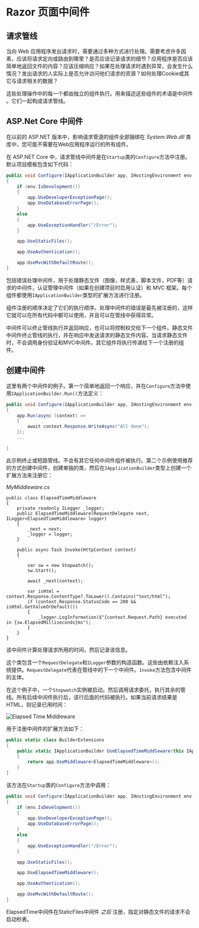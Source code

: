 # Razor 页面中间件

## 请求管线

当向 Web 应用程序发出请求时，需要通过多种方式进行处理。需要考虑许多因素，应该将请求定向或路由到哪里？是否应该记录请求的细节？应用程序是否应该简单地返回文件的内容？应该压缩响应？如果在处理请求时遇到异常，会发生什么情况？发出请求的人实际上是否允许访问他们请求的资源？如何处理Cookie或其它与请求相关的数据？

这些处理操作中的每一个都由独立的组件执行。用来描述这些组件的术语是中间件 。它们一起构成请求管线。


## ASP.Net Core 中间件

在以前的 ASP.NET 版本中，影响请求管道的组件全部捆绑在 _System.Web.dll_ 类库中，您可能不需要在Web应用程序运行的所有组件。

在 ASP.NET Core 中，请求管线中间件是在`Startup`类的`Configure`方法中注册。默认项目模板包含如下代码：

```csharp
public void Configure(IApplicationBuilder app, IHostingEnvironment env)
{
	if (env.IsDevelopment())
	{
		app.UseDeveloperExceptionPage();
		app.UseDatabaseErrorPage();
	}
	else
	{
		app.UseExceptionHandler("/Error");
	}

	app.UseStaticFiles();

	app.UseAuthentication();

	app.UseMvcWithDefaultRoute();
}

```

包括错误处理中间件，用于处理静态文件（图像，样式表，脚本文件，PDF等）请求的中间件，认证管理中间件（如果在创建项目时启用认证）和 MVC 框架。每个组件都使用`IApplicationBuilder`类型的扩展方法进行注册。

组件注册的顺序决定了它们的执行顺序。处理中间件的错误是最先被注册的，这样它就可以在所有代码中都可以使用，并且可以在管线中获得异常。

中间件可以终止管线执行并返回响应，也可以将控制权交给下一个组件。静态文件中间件终止管线的执行，并在响应中发送请求的静态文件内容。当请求静态文件时，不会调用身份验证和MVC中间件。其它组件将执行传递给下一个注册的组件。

## 创建中间件

这里有两个中间件的例子。第一个简单地返回一个响应，并在`Configure`方法中使用`IApplicationBuilder.Run()`方法定义：

```csharp
public void Configure(IApplicationBuilder app, IHostingEnvironment env)
{
    app.Run(async (context) =>
    {
        await context.Response.WriteAsync("All done");
    });
	...

}
```

此示例终止或短路管线。不会有其它任何中间件组件被执行。第二个示例使用推荐的方式创建中间件，创建单独的类，然后在`IApplicationBuilder`类型上创建一个扩展方法来注册它：

_MyMiddleware.cs_

```
public class ElapsedTimeMiddleware
{
    private readonly ILogger _logger;
    public ElapsedTimeMiddleware(RequestDelegate next, ILogger<ElapsedTimeMiddleware> logger)
    {
        _next = next;
        _logger = logger;
    }

    public async Task Invoke(HttpContext context)
    {

        var sw = new Stopwatch();
        sw.Start();

        await _next(context);

        var isHtml = context.Response.ContentType?.ToLower().Contains("text/html");
        if (context.Response.StatusCode == 200 && isHtml.GetValueOrDefault())
        {
            _logger.LogInformation($"{context.Request.Path} executed in {sw.ElapsedMilliseconds}ms");
        }
    }
}
```

该中间件计算处理请求所用的时间，然后记录该信息。

这个类包含一个`RequestDelegate`和`ILogger`参数的构造函数。这些由依赖注入系统提供。`RequestDelegate`代表在管线中的下一个中间件。`Invoke`方法包含中间件的主体。

在这个例子中，一个`Stopwatch`实例被启动。然后调用请求委托，执行其余的管线。所有后续中间件执行后，该行后面的代码被执行。如果当前请求结果是HTML，则记录已用时间：

![Elapsed Time Middleware](/images/09-01-2018-12-46-18.png)

用于注册中间件的扩展方法如下：

```csharp
public static class BuilderExtensions
{
    public static IApplicationBuilder UseElapsedTimeMiddleware(this IApplicationBuilder app)
    {
        return app.UseMiddleware<ElapsedTimeMiddleware>();
    }
}
```

该方法在`Startup`类的`Configure`方法中调用：

```csharp
public void Configure(IApplicationBuilder app, IHostingEnvironment env)
{
    if (env.IsDevelopment())
    {
        app.UseDeveloperExceptionPage();
        app.UseDatabaseErrorPage();
    }
    else
    {
        app.UseExceptionHandler("/Error");
    }

    app.UseStaticFiles();

    app.UseElapsedTimeMiddleware();

    app.UseAuthentication();

    app.UseMvcWithDefaultRoute();
}
```

ElapsedTime中间件在StaticFiles中间件 _之后_ 注册，指定对静态文件的请求不会启动秒表。